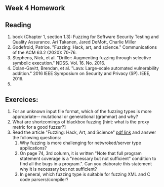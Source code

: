 ## Week 4 Homework

## Reading

1. book (Chapter  1, section 1.3):  Fuzzing for  Software Security  Testing and  Quality Assurance. Ari Takanen,  Jared DeMott,  Charlie Miller
2. Godefroid, Patrice. "Fuzzing: Hack, art, and science." Communications of the ACM 63.2 (2020): 70-76.
3. Stephens, Nick, et al. "Driller: Augmenting fuzzing through selective symbolic execution." NDSS. Vol. 16. No. 2016. 
4. Dolan-Gavitt, Brendan, et al. "Lava: Large-scale automated vulnerability addition." 2016 IEEE Symposium on Security and Privacy (SP). IEEE, 2016.
5. 
## Exercices:

1. For an unknown input file format, which of the fuzzing types is more appropriate-- mutational or generational (grammar) and why?
2. What are shortcomings of blackbox fuzzing \[hint: what is the proxy metric for a good fuzzer?\]
3. Read the article "Fuzzing: Hack, Art, and Science" [pdf link](https://patricegodefroid.github.io/public_psfiles/Fuzzing-101-CACM2020.pdf) and answer the following questions:
	1. Why fuzzing is more challenging for netwroked/server type applications?
	2. On page 74, 3rd column, it is written "Note that full program statement coverage is a "necessary but not sufficient" condition to find all the bugs in a program.". Can you elaborate this statement why it is necessary but not sufficient?
	3. In general, which fuzzing type is suitable for fuzzing XML and C code parsers/compiler? 


